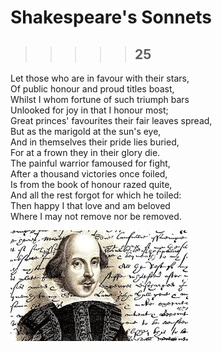 
# Shakespeare's Sonnets
> > > > > ## 25

Let those who are in favour with their stars,  
Of public honour and proud titles boast,  
Whilst I whom fortune of such triumph bars  
Unlooked for joy in that I honour most;  
Great princes' favourites their fair leaves spread,  
But as the marigold at the sun's eye,  
And in themselves their pride lies buried,  
For at a frown they in their glory die.  
The painful warrior famoused for fight,  
After a thousand victories once foiled,  
Is from the book of honour razed quite,  
And all the rest forgot for which he toiled:  
Then happy I that love and am beloved  
Where I may not remove nor be removed.  


![](shakespeare.jpg)